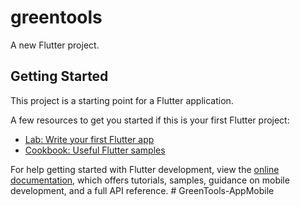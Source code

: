    # greentools
 
A new Flutter project.

   ## Getting   Started
  
This project is a starting point for a Flutter application.

A few resources to get you started if this is your first Flutter project:

- [Lab: Write your first Flutter app](https://docs.flutter.dev/get-started/codelab)
- [Cookbook: Useful Flutter samples](https://docs.flutter.dev/cookbook) 

For help getting started with Flutter development, view the
[online documentation](https://docs.flutter.dev/),   which offers tutorials,
samples, guidance on mobile development, and a full API reference.
#       G r e e n T o o l s - A p p M o b i l e 
 
 
